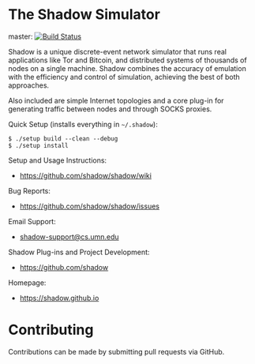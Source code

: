 # The Shadow Simulator

master: [![Build Status](https://travis-ci.org/shadow/shadow.svg?branch=master)](https://travis-ci.org/shadow/shadow)

Shadow is a unique discrete-event network simulator that runs real 
applications like Tor and Bitcoin, and distributed systems of thousands of
nodes on a single machine. Shadow combines the accuracy of emulation with the 
efficiency and control of simulation, achieving the best of both approaches.

Also included are simple Internet topologies and a core plug-in for generating
traffic between nodes and through SOCKS proxies.

Quick Setup (installs everything in `~/.shadow`):
```
$ ./setup build --clean --debug
$ ./setup install
```

Setup and Usage Instructions:
  + https://github.com/shadow/shadow/wiki

Bug Reports:
  + https://github.com/shadow/shadow/issues

Email Support:
  + <shadow-support@cs.umn.edu>

Shadow Plug-ins and Project Development:
  + https://github.com/shadow
        
Homepage:
  + https://shadow.github.io
    
# Contributing

Contributions can be made by submitting pull requests via GitHub.
